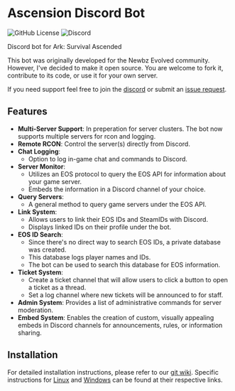# Ascension Discord Bot
![GitHub License](https://img.shields.io/github/license/dkoz/ascension-bot?style=flat-square) ![Discord](https://img.shields.io/discord/1009881575187566632?style=flat-square&label=support)

Discord bot for Ark: Survival Ascended

This bot was originally developed for the Newbz Evolved community. However, I've decided to make it open source. You are welcome to fork it, contribute to its code, or use it for your own server.

If you need support feel free to join the [discord](https://discord.gg/3HUq8cJSrX) or submit an [issue request](https://github.com/dkoz/ascension-bot/issues).

## Features
- **Multi-Server Support**: In preperation for server clusters. The bot now supports multiple servers for rcon and logging.
- **Remote RCON**: Control the server(s) directly from Discord.
- **Chat Logging**: 
  - Option to log in-game chat and commands to Discord.
- **Server Monitor**: 
  - Utilizes an EOS protocol to query the EOS API for information about your game server.
  - Embeds the information in a Discord channel of your choice.
- **Query Servers**: 
  - A general method to query game servers under the EOS API.
- **Link System**: 
  - Allows users to link their EOS IDs and SteamIDs with Discord.
  - Displays linked IDs on their profile under the bot.
- **EOS ID Search**: 
  - Since there's no direct way to search EOS IDs, a private database was created.
  - This database logs player names and IDs.
  - The bot can be used to search this database for EOS information.
- **Ticket System**:
  - Create a ticket channel that will allow users to click a button to open a ticket as a thread.
  - Set a log channel where new tickets will be announced to for staff.
- **Admin System**: Provides a list of administrative commands for server moderation.
- **Embed System**: Enables the creation of custom, visually appealing embeds in Discord channels for announcements, rules, or information sharing.

## Installation
For detailed installation instructions, please refer to our [git wiki](https://github.com/dkoz/ascension-bot/wiki). Specific instructions for [Linux](https://github.com/dkoz/ascension-bot/wiki/Linux-Installation) and [Windows](https://github.com/dkoz/ascension-bot/wiki/Windows-Installation) can be found at their respective links.